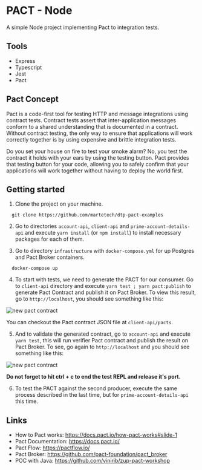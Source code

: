 # PACT - Node

A simple Node project implementing Pact to integration tests.

## Tools

- Express
- Typescript
- Jest
- Pact

## Pact Concept

Pact is a code-first tool for testing HTTP and message integrations using contract tests. Contract tests assert that inter-application messages conform to a shared understanding that is documented in a contract. Without contract testing, the only way to ensure that applications will work correctly together is by using expensive and brittle integration tests.

Do you set your house on fire to test your smoke alarm? No, you test the contract it holds with your ears by using the testing button. Pact provides that testing button for your code, allowing you to safely confirm that your applications will work together without having to deploy the world first.

## Getting started

1. Clone the project on your machine.

```shell
  git clone https://github.com/martetech/dtp-pact-examples
```

2. Go to directories `account-api`, `client-api` and `prime-account-details-api` and execute `yarn install` (or `npm install`) to install necessary packages for each of them.

3. Go to directory `infrastructure` with `docker-compose.yml` for up Postgres and Pact Broker containers.

```shell
  docker-compose up
```

4. To start with tests, we need to generate the PACT for our consumer.
Go to `client-api` directory and execute `yarn test ; yarn pact:publish` to generate Pact Contract and publish it on Pact Broker. To view this result, go to `http://localhost`, you should see something like this:

<img src="../../../imgs/new-pact-contract.png" alt="new pact contract"/>

You can checkout the Pact contract JSON file at `client-api/pacts`.

5. And to validate the generated contract, go to `account-api` and execute `yarn test`, this will run verifier Pact contract and publish the result on Pact Broker. To see, go again to `http://localhost` and you should see something like this:

<img src="../../../imgs/validated-pact-contract.png" alt="new pact contract"/>

  **Do not forget to hit ctrl + c to end the test REPL and release it's port.**

6. To test the PACT against the second producer, execute the same process described in the last time, but for `prime-account-details-api` this time.

## Links

- How to Pact works: https://docs.pact.io/how-pact-works#slide-1
- Pact Documentation: https://docs.pact.io/
- Pact Flow: https://pactflow.io/
- Pact Broker: https://github.com/pact-foundation/pact_broker
- POC with Java: https://github.com/vinirib/zup-pact-workshop
